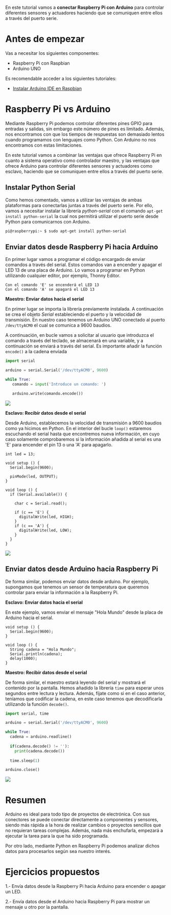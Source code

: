 En este tutorial vamos a **conectar Raspberry Pi con Arduino** para controlar diferentes sensores y actuadores haciendo que se comuniquen entre ellos a través del puerto serie.

# Antes de empezar

Vas a necesitar los siguientes componentes:

- Raspberry Pi con Raspbian
- Arduino UNO

Es recomendable acceder a los siguientes tutoriales:

- [Instalar Arduino IDE en Raspbian](raspberry_pi-arduino_ide)

# Raspberry Pi vs Arduino

Mediante Raspberry Pi podemos controlar diferentes pines GPIO para entradas y salidas, sin embargo este número de pines es limitado. Además, nos encontramos con que los tiempos de respuestas son demasiado lentos cuando programamos con lenguajes como Python. Con Arduino no nos encontramos con estas limitaciones.

En este tutorial vamos a combinar las ventajas que ofrece Raspberry Pi en cuanto a sistema operativo como controlador maestro, y las ventajas que ofrece Arduino para controlar diferentes sensores y actuadores como esclavo, haciendo que se comuniquen entre ellos a través del puerto serie.

## Instalar Python Serial

Como hemos comentado, vamos a utilizar las ventajas de ambas plataformas para conectarlas juntas a través del puerto serie. Por ello, vamos a necesitar instalar la librería *python-serial* con el comando `apt-get install python-serial` la cual nos permitirá utilizar el puerto serie desde Python para comunicarnos con Arduino. 

```sh
pi@raspberrypi:~ $ sudo apt-get install python-serial
```

## Enviar datos desde Raspberry Pi hacia Arduino

En primer lugar vamos a programar el código encargado de enviar comandos a través del serial. Estos comandos van a encender y apagar el LED 13 de una placa de Arduino. Lo vamos a programar en Python utilizando cualquier editor, por ejemplo, Thonny Editor.

```
Con el comando 'E' se encenderá el LED 13
Con el comando 'A' se apagará el LED 13
```

**Maestro: Enviar datos hacia el serial**

En primer lugar se importa la librería previamente instalada. A continuación se crea el objeto *Serial* estableciendo el puerto y la velocidad de transmisión. En nuestro caso tenemos un Arduino UNO conectado al puerto `/dev/ttyACM0` el cual se comunica a 9600 baudios. 

A continuación, en bucle vamos a solicitar al usuario que introduzca el comando a través del teclado, se almacenará en una variable, y a continuación se enviará a través del serial. Es importante añadir la función `encode()` a la cadena enviada

```python
import serial

arduino = serial.Serial('/dev/ttyACM0', 9600)

while True:
   comando = input('Introduce un comando: ')

   arduino.write(comando.encode())
```

![](img/maestro.png)

**Esclavo: Recibir datos desde el serial**

Desde Arduino, establecemos la velocidad de transmisión a 9600 baudios como ya hicimos en Python. En el interior del bucle `loop()` estaremos escuchando el serial hasta que encontremos nueva información, en cuyo caso solamente comprobaremos si la información añadida al serial es una 'E' para encender el pin 13 o una 'A' para apagarlo.

```arduino
int led = 13;

void setup () {
  Serial.begin(9600);
  
  pinMode(led, OUTPUT);
}

void loop () {
  if (Serial.available()) {
    
    char c = Serial.read();
    
    if (c == 'E') {
      digitalWrite(led, HIGH);
    }
    if (c == 'A') {
      digitalWrite(led, LOW);
    }
  }
}
```

![](img/esclavo.png)


## Enviar datos desde Arduino hacia Raspberry Pi

De forma similar, podemos enviar datos desde arduino. Por ejemplo, supongamos que tenemos un sensor de temperatura que queremos controlar para enviar la información a la Raspberry Pi.


**Esclavo: Enviar datos hacia el serial**

En este ejemplo, vamos enviar el mensaje "Hola Mundo" desde la placa de Arduino hacia el serial.

```arduino
void setup () {
  Serial.begin(9600);
}

void loop () {
  String cadena = "Hola Mundo";
  Serial.println(cadena);
  delay(1000);
}
```

**Maestro: Recibir datos desde el serial**

De forma similar, el maestro estará leyendo del serial y mostrará el contenido por la pantalla. Hemos añadido la librería `time` para esperar unos segundos entre lectura y lectura. Además, fíjate como si en el caso anterior, teníamos que codificar la cadena, en este caso tenemos que decodificarla utilizando la función `decode()`.

```python
import serial, time

arduino = serial.Serial('/dev/ttyACM0', 9600)

while True:
  cadena = arduino.readline()
  
  if(cadena.decode() != ''):
    print(cadena.decode())
  
  time.sleep(1)

arduino.close()
```

![](img/arduino-raspberry-pi.png)

# Resumen

Arduino es ideal para todo tipo de proyectos de electrónica. Con sus conectores se puede conectar directamente a componentes y sensores, siendo más rápida a la hora de realizar cambios o proyectos sencillos que no requieran tareas complejas. Además, nada más enchufarla, empezará a ejecutar la tarea para la que ha sido programada.

Por otro lado, mediante Python en Raspberry Pi podemos analizar dichos datos para procesarlos según sea nuestro interés.

# Ejercicios propuestos

1.- Envía datos desde la Raspberry Pi hacia Arduino para encender o apagar un LED.

2.- Envía datos desde el Arduino hacia Raspberry Pi para mostrar un mensaje u otro por la pantalla.

